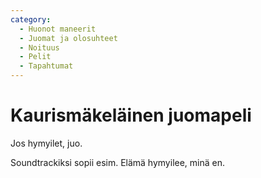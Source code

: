 ```yaml
---
category:
  - Huonot maneerit
  - Juomat ja olosuhteet
  - Noituus
  - Pelit
  - Tapahtumat
---
```


# Kaurismäkeläinen juomapeli

Jos hymyilet, juo.

Soundtrackiksi sopii esim. Elämä hymyilee, minä en.